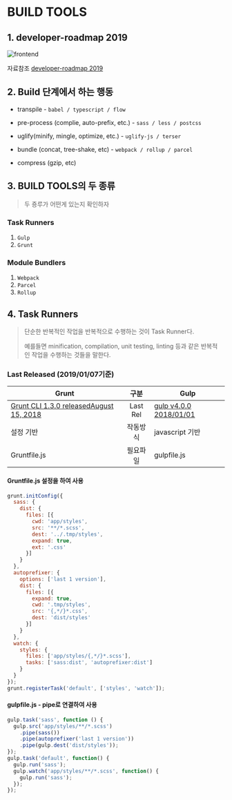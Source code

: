 
# BUILD TOOLS



## 1. developer-roadmap 2019

![frontend](https://github.com/ipadorusa/study-todo/blob/webpack/src/image/frontend.png)

자료참조 [developer-roadmap 2019](https://github.com/kamranahmedse/developer-roadmap)

## 2. Build 단계에서 하는 행동

- transpile - `babel / typescript / flow`

- pre-process (complie, auto-prefix, etc.) - `sass / less / postcss`

- uglify(minify, mingle, optimize, etc.) - `uglify-js / terser`

- bundle (concat, tree-shake, etc) - `webpack / rollup / parcel`

- compress (gzip, etc)


## 3. BUILD TOOLS의 두 종류
> 두 죵루가 어떤게 있는지 확인하자
### Task Runners

1. `Gulp`    
2. `Grunt`   


### Module Bundlers

1. `Webpack`
2. `Parcel`
3. `Rollup`



## 4.  Task Runners

> 단순한 반복적인 작업을 반복적으로 수행하는 것이 Task Runner다.
>
> 예를들면  minification, compilation, unit testing, linting 등과 같은 반복적 인 작업을 수행하는 것들을 말한다.



### Last Released (2019/01/07기준)

| Grunt                                                        |   구분   | Gulp                                          |
| ------------------------------------------------------------ | :------: | --------------------------------------------- |
| [Grunt CLI 1.3.0 releasedAugust 15, 2018](https://gruntjs.com/blog/2018-08-15-grunt-cli-1.3.0-released) | Last Rel | [gulp v4.0.0 2018/01/01](https://gulpjs.com/) |
| 설정 기반                                                    | 작동방식 | javascript 기반                               |
| Gruntfile.js                                                 | 필요파일 | gulpfile.js                                   |

#### Gruntfile.js  설정을 하여 사용

```javascript
grunt.initConfig({
  sass: {
    dist: {
      files: [{
        cwd: 'app/styles',
        src: '**/*.scss',
        dest: '../.tmp/styles',
        expand: true,
        ext: '.css'
      }]
    }
  },
  autoprefixer: {
    options: ['last 1 version'],
    dist: {
      files: [{
        expand: true,
        cwd: '.tmp/styles',
        src: '{,*/}*.css',
        dest: 'dist/styles'
      }]
    }
  },
  watch: {
    styles: {
      files: ['app/styles/{,*/}*.scss'],
      tasks: ['sass:dist', 'autoprefixer:dist']
    }
  }
});
grunt.registerTask('default', ['styles', 'watch']);
```

#### gulpfile.js  - pipe로 연결하여 사용

```javascript
gulp.task('sass', function () {
  gulp.src('app/styles/**/*.scss')
    .pipe(sass())
    .pipe(autoprefixer('last 1 version'))
    .pipe(gulp.dest('dist/styles'));
});
gulp.task('default', function() {
  gulp.run('sass');
  gulp.watch('app/styles/**/*.scss', function() {
    gulp.run('sass');
  });
});
```

